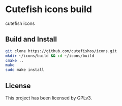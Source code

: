 # Cutefish icons build
cutefish icons

## Build and Install

```bash
git clone https://github.com/cutefishos/icons.git
mkdir ~/icons/build && cd ~/icons/build
cmake ..
make
sudo make install
```

## License

This project has been licensed by GPLv3.
